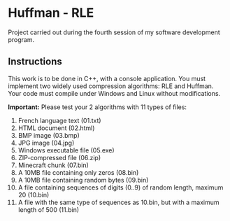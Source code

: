 # Huffman - RLE

Project carried out during the fourth session of my software development program.


## Instructions

This work is to be done in C++, with a console application. You must implement two widely used compression algorithms: RLE and Huffman. Your code must compile under Windows and Linux without modifications.

**Important:** Please test your 2 algorithms with 11 types of files:
1. French language text (01.txt)
2. HTML document (02.html)
3. BMP image (03.bmp)
4. JPG image (04.jpg)
5. Windows executable file (05.exe)
6. ZIP-compressed file (06.zip)
7. Minecraft chunk (07.bin)
8. A 10MB file containing only zeros (08.bin)
9. A 10MB file containing random bytes (09.bin)
10. A file containing sequences of digits (0..9) of random length, maximum 20 (10.bin)
11. A file with the same type of sequences as 10.bin, but with a maximum length of 500 (11.bin)
